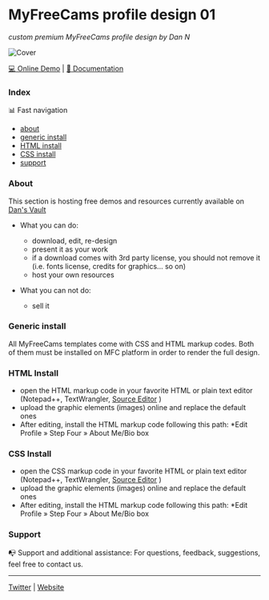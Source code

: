 # MyFreeCams profile design 01
*custom premium MyFreeCams profile design by Dan N*

![Cover](https://raw.githubusercontent.com/cssmfc/cssmfc.github.io/master/demos/mfc/mfc_design01/cover_mfc01.jpg)

[:computer: Online Demo](https://cssmfc.github.io/demos/mfc/mfc_design01/images/assets/Demo.html) | [:page_facing_up: Documentation](https://cssmfc.github.io/demos/mfc/mfc_design01/)

### Index

:bar_chart: Fast navigation

* [about](README.md#about)
* [generic install](README.md#generic-install)
* [HTML install](README.md#html-install)
* [CSS install](README.md#css-install)
* [support](README.md#contact)



### About
This section is hosting free demos and resources currently available on [Dan's Vault](https://cssmfc.github.io/)
* What you can do:
  * download, edit, re-design
  * present it as your work
  * if a download comes with 3rd party license, you should not remove it (i.e. fonts license, credits for graphics... so on)
  * host your own resources

* What you can not do:
  * sell it


### Generic install
All MyFreeCams templates come with CSS and HTML markup codes. 
Both of them must be installed on MFC platform in order to render the full design.

### HTML Install
* open the HTML markup code in your favorite HTML or plain text editor (Notepad++, TextWrangler, [Source Editor](https://github.com/cssmfc/obs/tree/master/source_editor_tool) )
* upload the graphic elements (images) online and replace the default ones
* After editing, install the HTML markup code following this path:
  *Edit Profile &raquo; Step Four  &raquo;  About Me/Bio box
  
### CSS Install
* open the CSS markup code in your favorite HTML or plain text editor (Notepad++, TextWrangler, [Source Editor](https://github.com/cssmfc/obs/tree/master/source_editor_tool) )
* upload the graphic elements (images) online and replace the default ones
* After editing, install the HTML markup code following this path:
  *Edit Profile &raquo; Step Four  &raquo;  About Me/Bio box  

### Support 

:mailbox_with_no_mail: Support and additional assistance:  For questions, feedback, suggestions, feel free to contact us.

***

[Twitter](https://www.twitter.com/CSSMFC) | [Website](https://camgirl.cloud/) 
